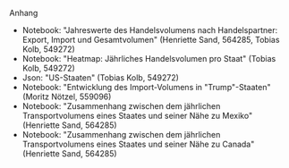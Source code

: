Anhang

- Notebook: "Jahreswerte des Handelsvolumens nach Handelspartner: Export, Import und Gesamtvolumen" (Henriette Sand, 564285, Tobias Kolb, 549272)
- Notebook: "Heatmap: Jährliches Handelsvolumen pro Staat" (Tobias Kolb, 549272)
- Json: "US-Staaten" (Tobias Kolb, 549272)
- Notebook: "Entwicklung des Import-Volumens in "Trump"-Staaten" (Moritz Nötzel, 559096)
- Notebook: "Zusammenhang zwischen dem jährlichen Transportvolumens eines Staates und seiner Nähe zu Mexiko" (Henriette Sand, 564285)
- Notebook: "Zusammenhang zwischen dem jährlichen Transportvolumens eines Staates und seiner Nähe zu Canada" (Henriette Sand, 564285)